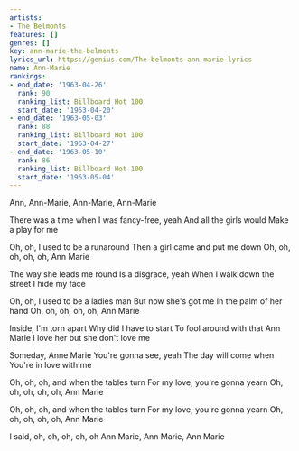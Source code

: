 ```yaml
---
artists:
- The Belmonts
features: []
genres: []
key: ann-marie-the-belmonts
lyrics_url: https://genius.com/The-belmonts-ann-marie-lyrics
name: Ann-Marie
rankings:
- end_date: '1963-04-26'
  rank: 90
  ranking_list: Billboard Hot 100
  start_date: '1963-04-20'
- end_date: '1963-05-03'
  rank: 88
  ranking_list: Billboard Hot 100
  start_date: '1963-04-27'
- end_date: '1963-05-10'
  rank: 86
  ranking_list: Billboard Hot 100
  start_date: '1963-05-04'
---
```

Ann, Ann-Marie, Ann-Marie, Ann-Marie

There was a time when I was fancy-free, yeah
And all the girls would
Make a play for me

Oh, oh, I used to be a runaround
Then a girl came and put me down
Oh, oh, oh, oh, oh, Ann Marie

The way she leads me round
Is a disgrace, yeah
When I walk down the street
I hide my face

Oh, oh, I used to be a ladies man
But now she's got me
In the palm of her hand
Oh, oh, oh, oh, oh, Ann Marie

Inside, I'm torn apart
Why did I have to start
To fool around with that Ann Marie
I love her but she don't love me

Someday, Anne Marie
You're gonna see, yeah
The day will come when
You're in love with me

Oh, oh, oh, and when the tables turn
For my love, you're gonna yearn
Oh, oh, oh, oh, oh, Ann Marie

Oh, oh, oh, and when the tables turn
For my love, you're gonna yearn
Oh, oh, oh, oh, oh, Ann Marie

I said, oh, oh, oh, oh, oh
Ann Marie, Ann Marie, Ann Marie
